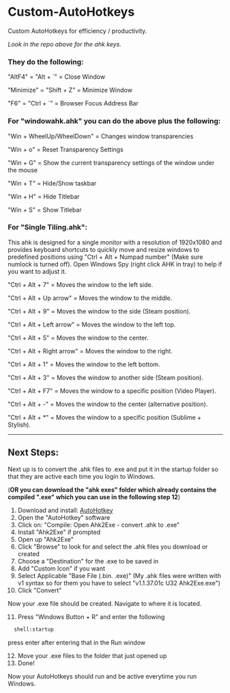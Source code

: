 # Custom-AutoHotkeys
Custom AutoHotkeys for efficiency / productivity.

*Look in the repo above for the ahk keys.*

### They do the following:

"AltF4" = "Alt + `" = Close Window

"Minimize" = "Shift + Z" = Minimize Window

"F6" = "Ctrl + `" = Browser Focus Address Bar


### For "**windowahk.ahk**" you can do the above plus the following:

"Win + WheelUp/WheelDown" = Changes window transparencies

"Win + o" = Reset Transparency Settings

"Win + G" = Show the current transparency settings of the window under the mouse

"Win + T" = Hide/Show taskbar

"Win + H" = Hide Titlebar

"Win + S" = Show Titlebar


### For **"Single Tiling.ahk"**:

This ahk is designed for a single monitor with a resolution of 1920x1080 and provides keyboard shortcuts to quickly move and resize windows to predefined positions using "Ctrl + Alt + Numpad number" (Make sure numlock is turned off). Open Windows Spy (right click AHK in tray) to help if you want to adjust it.

"Ctrl + Alt + 7" = Moves the window to the left side.

"Ctrl + Alt + Up arrow" = Moves the window to the middle.

"Ctrl + Alt + 9" = Moves the window to the side (Steam position).

"Ctrl + Alt + Left arrow" = Moves the window to the left top.

"Ctrl + Alt + 5" = Moves the window to the center.

"Ctrl + Alt + Right arrow" = Moves the window to the right.

"Ctrl + Alt + 1" = Moves the window to the left bottom.

"Ctrl + Alt + 3" = Moves the window to another side (Steam position).

"Ctrl + Alt + F7" = Moves the window to a specific position (Video Player).

"Ctrl + Alt + -" = Moves the window to the center (alternative position).

"Ctrl + Alt + *" = Moves the window to a specific position (Sublime + Stylish).


***
## Next Steps:

Next up is to convert the .ahk files to .exe and put it in the startup folder so that they are active each time you login to Windows. 

(**OR you can download the "ahk exes" folder which already contains the compiled ".exe" which you can use in the following step 12**)

1. Download and install: [AutoHotkey](https://www.autohotkey.com/)
2. Open the "AutoHotkey" software
3. Click on: "Compile: Open Ahk2Exe - convert .ahk to .exe"
4. Install "Ahk2Exe" if prompted
5. Open up "Ahk2Exe"
6. Click "Browse" to look for and select the .ahk files you download or created
7. Choose a "Destination" for the .exe to be saved in
8. Add "Custom Icon" if you want
9. Select Applicable "Base File (.bin. .exe)" (My .ahk files were written with v1 syntax so for them you have to select "v1.1.37.01c U32 Ahk2Exe.exe")
10. Click "Convert"

Now your .exe file should be created. Navigate to where it is located.

11. Press "Windows Button + R" and enter the following
``` txt
  shell:startup
```
press enter after entering that in the Run window

12. Move your .exe files to the folder that just opened up
13. Done!

Now your AutoHotkeys should run and be active everytime you run Windows.

